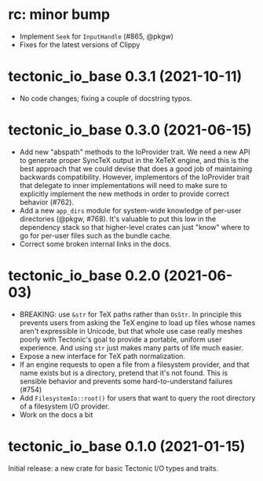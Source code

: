 # rc: minor bump

- Implement `Seek` for `InputHandle` (#865, @pkgw)
- Fixes for the latest versions of Clippy


# tectonic_io_base 0.3.1 (2021-10-11)

- No code changes; fixing a couple of docstring typos.


# tectonic_io_base 0.3.0 (2021-06-15)

- Add new "abspath" methods to the IoProvider trait. We need a new API to
  generate proper SyncTeX output in the XeTeX engine, and this is the best
  approach that we could devise that does a good job of maintaining backwards
  compatibility. However, implementors of the IoProvider trait that delegate to
  inner implementations will need to make sure to explicitly implement the new
  methods in order to provide correct behavior (#762).
- Add a new `app_dirs` module for system-wide knowledge of per-user directories
  (@pkgw, #768). It's valuable to put this low in the dependency stack so that
  higher-level crates can just "know" where to go for per-user files such as the
  bundle cache.
- Correct some broken internal links in the docs.


# tectonic_io_base 0.2.0 (2021-06-03)

- BREAKING: use `&str` for TeX paths rather than `OsStr`. In principle this
  prevents users from asking the TeX engine to load up files whose names aren't
  expressible in Unicode, but that whole use case really meshes poorly with
  Tectonic's goal to provide a portable, uniform user experience. And using
  `str` just makes many parts of life much easier.
- Expose a new interface for TeX path normalization.
- If an engine requests to open a file from a filesystem provider, and that name
  exists but is a directory, pretend that it's not found. This is sensible behavior
  and prevents some hard-to-understand failures (#754)
- Add `FilesystemIo::root()` for users that want to query the root directory of
  a filesystem I/O provider.
- Work on the docs a bit


# tectonic_io_base 0.1.0 (2021-01-15)

Initial release: a new crate for basic Tectonic I/O types and traits.

